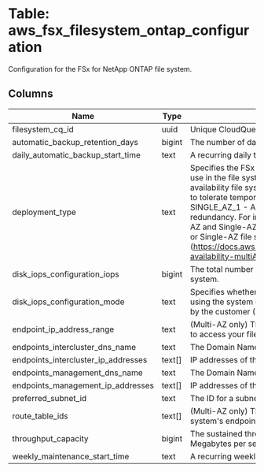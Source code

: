 
# Table: aws_fsx_filesystem_ontap_configuration
Configuration for the FSx for NetApp ONTAP file system.
## Columns
| Name        | Type           | Description  |
| ------------- | ------------- | -----  |
|filesystem_cq_id|uuid|Unique CloudQuery ID of aws_fsx_filesystems table (FK)|
|automatic_backup_retention_days|bigint|The number of days to retain automatic backups|
|daily_automatic_backup_start_time|text|A recurring daily time, in the format HH:MM|
|deployment_type|text|Specifies the FSx for ONTAP file system deployment type in use in the file system.  * MULTI_AZ_1 - (Default) A high availability file system configured for Multi-AZ redundancy to tolerate temporary Availability Zone (AZ) unavailability.  * SINGLE_AZ_1 - A file system configured for Single-AZ redundancy.  For information about the use cases for Multi-AZ and Single-AZ deployments, refer to Choosing Multi-AZ or Single-AZ file system deployment (https://docs.aws.amazon.com/fsx/latest/ONTAPGuide/high-availability-multiAZ.html).|
|disk_iops_configuration_iops|bigint|The total number of SSD IOPS provisioned for the file system.|
|disk_iops_configuration_mode|text|Specifies whether the number of IOPS for the file system is using the system default (AUTOMATIC) or was provisioned by the customer (USER_PROVISIONED).|
|endpoint_ip_address_range|text|(Multi-AZ only) The IP address range in which the endpoints to access your file system are created|
|endpoints_intercluster_dns_name|text|The Domain Name Service (DNS) name for the file system|
|endpoints_intercluster_ip_addresses|text[]|IP addresses of the file system endpoint.|
|endpoints_management_dns_name|text|The Domain Name Service (DNS) name for the file system|
|endpoints_management_ip_addresses|text[]|IP addresses of the file system endpoint.|
|preferred_subnet_id|text|The ID for a subnet|
|route_table_ids|text[]|(Multi-AZ only) The VPC route tables in which your file system's endpoints are created.|
|throughput_capacity|bigint|The sustained throughput of an Amazon FSx file system in Megabytes per second (MBps).|
|weekly_maintenance_start_time|text|A recurring weekly time, in the format D:HH:MM|
